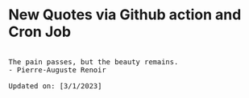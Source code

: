 # New Quotes via Github action and Cron Job

<pre>
<!-- #quote -->
The pain passes, but the beauty remains.
- Pierre-Auguste Renoir

Updated on: [3/1/2023]
<!-- #quoteEnd -->
</pre>
